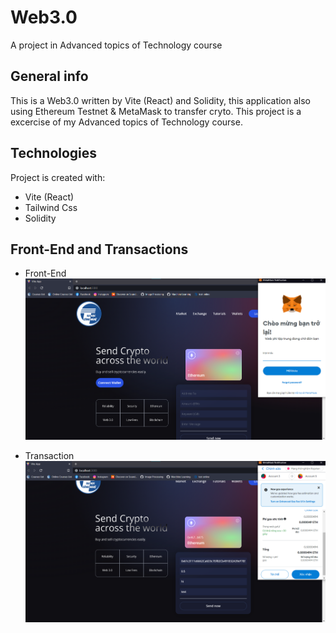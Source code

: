 # Web3.0
 
A project in Advanced topics of Technology course


## General info
This is a Web3.0 written by Vite (React) and Solidity, this application also using Ethereum Testnet & MetaMask to transfer cryto.
This project is a excercise of my Advanced topics of Technology course.
 
## Technologies
Project is created with:
* Vite (React)
* Tailwind Css
* Solidity


## Front-End and Transactions
* Front-End 
![alt text](https://github.com/duythuong2308/web3.0/blob/main/web3.0/image/screen.png?raw=true)

* Transaction 
![alt text](https://github.com/duythuong2308/web3.0/blob/main/web3.0/image/transactions.png?raw=true)



